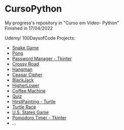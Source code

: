 # CursoPython
 My progress's repository in "Curso em Video- Python" <br/>
 Finished in 17/04/2022 <br/>
 
 Udemy/ 100DaysofCode Projects: <br/>
  * [Snake Game](https://github.com/Franky03/MyCodes/blob/main/Udemy/Snake/SnakeGame.py)
  * [Pong](https://github.com/Franky03/MyCodes/blob/main/Udemy/Pong.py)
  * [Password Manager - Tkinter](https://github.com/Franky03/MyCodes/blob/main/Udemy/PasswordGenerator/main.py)
  * [Crossy Road](https://github.com/Franky03/MyCodes/blob/main/Udemy/CrossingCapstone.py)
  * [Hangman](https://github.com/Franky03/MyCodes/blob/main/Udemy/Day7/Hangman.py)
  * [Ceasar Cipher](https://github.com/Franky03/MyCodes/blob/main/Udemy/Day8.py)
  * [BlackJack](https://github.com/Franky03/MyCodes/blob/main/Udemy/BlackJack.py)
  * [HigherLower](https://github.com/Franky03/MyCodes/blob/main/Udemy/HigherLower.py)
  * [Coffee Machine](https://github.com/Franky03/MyCodes/blob/main/Udemy/CoffeMachine.py)
  * [Quiz](https://github.com/Franky03/MyCodes/blob/main/Udemy/Quiz.py)
  * [HirstPainting - Turtle](https://github.com/Franky03/MyCodes/blob/main/Udemy/HirstPainting.py)
  * [Turtle Race](https://github.com/Franky03/MyCodes/blob/main/Udemy/TurtleRace.py)
  * [U.S. States Game](https://github.com/Franky03/MyCodes/blob/main/Udemy/us-states-game-start/main.py)
  * [Pomodoro Timer - Tkinter](https://github.com/Franky03/MyCodes/blob/main/Udemy/PomodoroApp/main.py)
  * ...

